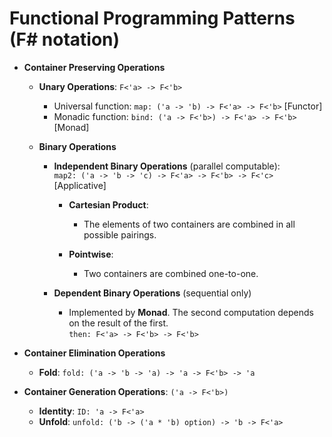# Functional Programming Patterns (F# notation)

-   **Container Preserving Operations**
    -   **Unary Operations**: `F<'a> -> F<'b>`
        -   Universal function: `map: ('a -> 'b) -> F<'a> -> F<'b>` [Functor]
        -   Monadic function: `bind: ('a -> F<'b>) -> F<'a> -> F<'b>` [Monad]

    -   **Binary Operations**
        -   **Independent Binary Operations** (parallel computable):  
                `map2: ('a -> 'b -> 'c) -> F<'a> -> F<'b> -> F<'c>` [Applicative]
            
            -   **Cartesian Product**: 
                -   The elements of two containers are combined in all possible pairings.
            
            -   **Pointwise**:
                -   Two containers are combined one-to-one.

        -   **Dependent Binary Operations** (sequential only)
            -   Implemented by **Monad**. The second computation depends on the result of the first.  
                `then: F<'a> -> F<'b> -> F<'b>`


-   **Container Elimination Operations**
    -   **Fold**: `fold: ('a -> 'b -> 'a) -> 'a -> F<'b> -> 'a`

-   **Container Generation Operations**: `('a -> F<'b>)`
    -   **Identity**: `ID: 'a -> F<'a>`
    -   **Unfold**: `unfold: ('b -> ('a * 'b) option) -> 'b -> F<'a>` 
